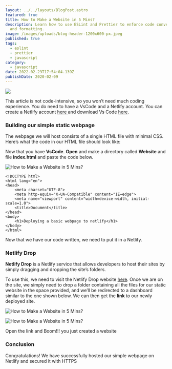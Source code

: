 ```yaml
---
layout: ../../layouts/BlogPost.astro
featured: true
title: How to Make a Website in 5 Mins?
description: Learn how to use ESLint and Prettier to enforce code conventions
  and formatting.
image: /images/uploads/blog-header-1200x600-px.jpeg
published: true
tags:
  - eslint
  - prettier
  - javascript
category:
  - javascript
date: 2022-02-23T17:54:04.139Z
publishDate: 2020-02-09
---
```

![](/images/uploads/blog-header-1200x600-px.jpeg)



This article is not code-intensive, so you won’t need much coding experience. You do need to have a VsCode and a Netlify account. You can create a Netlify account [here ](https://app.netlify.com/)and download Vs Code [here](https://code.visualstudio.com/).



### **Building our simple static webpage**

The webpage we will host consists of a single HTML file with minimal CSS. Here’s what the code in our HTML file should look like:

Now that you have **VsCode**. **Open** and make a directory called **Website** and file **index.html** and paste the code below.



![How to Make a Website in 5 Mins?](/images/uploads/vscode.jpg)

```
<!DOCTYPE html>
<html lang="en">
<head>
    <meta charset="UTF-8">
    <meta http-equiv="X-UA-Compatible" content="IE=edge">
    <meta name="viewport" content="width=device-width, initial-scale=1.0">
    <title>Document</title>
</head>
<body>
    <h1>Deploying a basic webpage to netlify</h1> 
</body>
</html>
```





Now that we have our code written, we need to put it in a Netlify.





### **Netlify Drop**

**Netlify Drop** is a Netlify service that allows developers to host their sites by simply dragging and dropping the site’s folders.

To use this, we need to visit the Netlify Drop website [here](https://app.netlify.com/drop). Once we are on the site, we simply need to drop a folder containing all the files for our static website in the space provided, and we’ll be redirected to a dashboard similar to the one shown below. We can then get the **link** to our newly deployed site.



![How to Make a Website in 5 Mins?](/images/uploads/drop.jpg)

![How to Make a Website in 5 Mins?](/images/uploads/dashboard.jpg)

 Open the link and Boom!!! you just created a website





### **Conclusion**

Congratulations! We have successfully hosted our simple webpage on Netlify and secured it with HTTPS